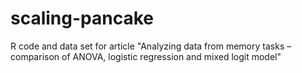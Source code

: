 # scaling-pancake
R code and data set for article "Analyzing data from memory tasks – comparison of ANOVA, logistic regression and mixed logit model"
